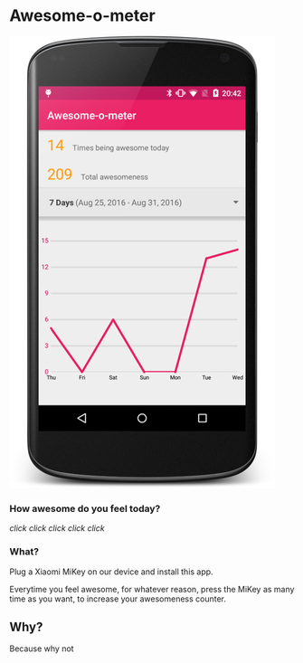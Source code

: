 # Awesome-o-meter

![screenshot][]

### How awesome do you feel today?

*click click click click click*

### What?

Plug a Xiaomi MiKey on our device and install this app.

Everytime you feel awesome, for whatever reason, press the MiKey as many time as you want, to increase your awesomeness counter.

## Why?

Because why not

[screenshot]: https://raw.githubusercontent.com/Nilhcem/awesome-o-meter/master/app/screenshot.png
